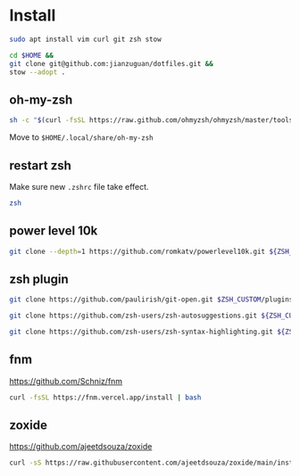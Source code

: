 # Install

```sh
sudo apt install vim curl git zsh stow
```

```sh
cd $HOME &&
git clone git@github.com:jianzuguan/dotfiles.git &&
stow --adopt .
```

## oh-my-zsh

```sh
sh -c "$(curl -fsSL https://raw.github.com/ohmyzsh/ohmyzsh/master/tools/install.sh)"
```

Move to `$HOME/.local/share/oh-my-zsh`

## restart zsh

Make sure new `.zshrc` file take effect.

```sh
zsh
```

## power level 10k

```sh
git clone --depth=1 https://github.com/romkatv/powerlevel10k.git ${ZSH_CUSTOM:-$HOME/.local/share/oh-my-zsh/custom}/themes/powerlevel10k
```

## zsh plugin

```sh
git clone https://github.com/paulirish/git-open.git $ZSH_CUSTOM/plugins/git-open
```

```sh
git clone https://github.com/zsh-users/zsh-autosuggestions.git ${ZSH_CUSTOM:-$HOME/.local/share/oh-my-zsh/custom}/plugins/zsh-autosuggestions
```

```sh
git clone https://github.com/zsh-users/zsh-syntax-highlighting.git ${ZSH_CUSTOM:-$HOME/.local/share/oh-my-zsh/custom}/plugins/zsh-syntax-highlighting
```

## fnm

https://github.com/Schniz/fnm

```sh
curl -fsSL https://fnm.vercel.app/install | bash
```

## zoxide

https://github.com/ajeetdsouza/zoxide

```sh
curl -sS https://raw.githubusercontent.com/ajeetdsouza/zoxide/main/install.sh | bash
```


